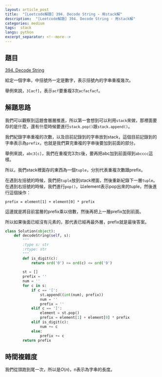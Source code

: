 ```yaml
---
layout: article_post
title:  "[Leetcode解題] 394. Decode String - 用stack解"
description:  "[Leetcode解題] 394. Decode String - 用stack解"
categories: medium 
tags:  stack
langs: python
excerpt_separator: <!--more-->
---
```


## 題目

[394. Decode String](https://leetcode.com/problems/decode-string/)

給定一個字串，中括號外一定是數字，表示括號內的字串重複幾次。

舉例來說，`3[acf]`，表示`acf`要重複3次`acfacfacf`。

<!--more-->

## 解題思路

我們可以觀察到這題會層層推進，所以第一會想到可以利用`stack`來做，那裡面要存的是什麼，還有什麼時候要進行`stack.pop()`跟`stack.append()`。

我們紀錄字串重複的次數，以及目前記錄到的字串放到stack，這個目前記錄到的字串表示為`prefix`，也就是我們算完重複的字串後要加到前面的部分。

舉例來說，`abc3[c]`，我們在重複完3次c後，要再把abc加到前面得到`abcccc`這樣。

所以，我們stack裡面存的東西為一個`tuple`，分別代表重複次數跟prefix。

在遇到左括號的時候，我們把`tuple`放到stack裡面，然後重新紀錄下一層`tuple`。在遇到右括號的時候，我們進行`pop()`，以element表示pop出來的tuple，然後進行這個操作：

`prefix = element[1] + element[0] * prefix`

這邊就是將目前當層的prefix乘以倍數，然後再把上一層prefix加到前面。

所以如果後面已經沒有元素的，那代表已經再最外層，prefix就是最後答案。

```python
class Solution(object):
    def decodeString(self, s):
        """
        :type s: str
        :rtype: str
        """
        def is_digit(c):
            return ord('0') <= ord(c) <= ord('9')
        
        st = []
        prefix = ''
        num = ''
        for c in s:
            if c == '[':
                st.append((int(num), prefix))
                num = ''
                prefix = ''
            elif c == ']':
                element = st.pop()
                prefix = element[1] + element[0] * prefix
            elif is_digit(c):
                num += c
            else:
                prefix += c
        return prefix
```

## 時間複雜度

我們從頭跑到尾一次，所以是$O(n)$，n表示為字串的長度。

